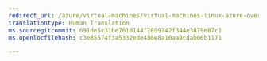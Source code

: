 ```yaml
---
redirect_url: /azure/virtual-machines/virtual-machines-linux-azure-overview?toc=%2fazure%2fvirtual-machines%2flinux%2ftoc.json
translationtype: Human Translation
ms.sourcegitcommit: 691de5c31be7618144f2899242f344e3879e87c1
ms.openlocfilehash: c3e85574f3a5332ede486e8a10aa9cdab06b1171

---
```




<!--HONumber=Dec16_HO2-->


